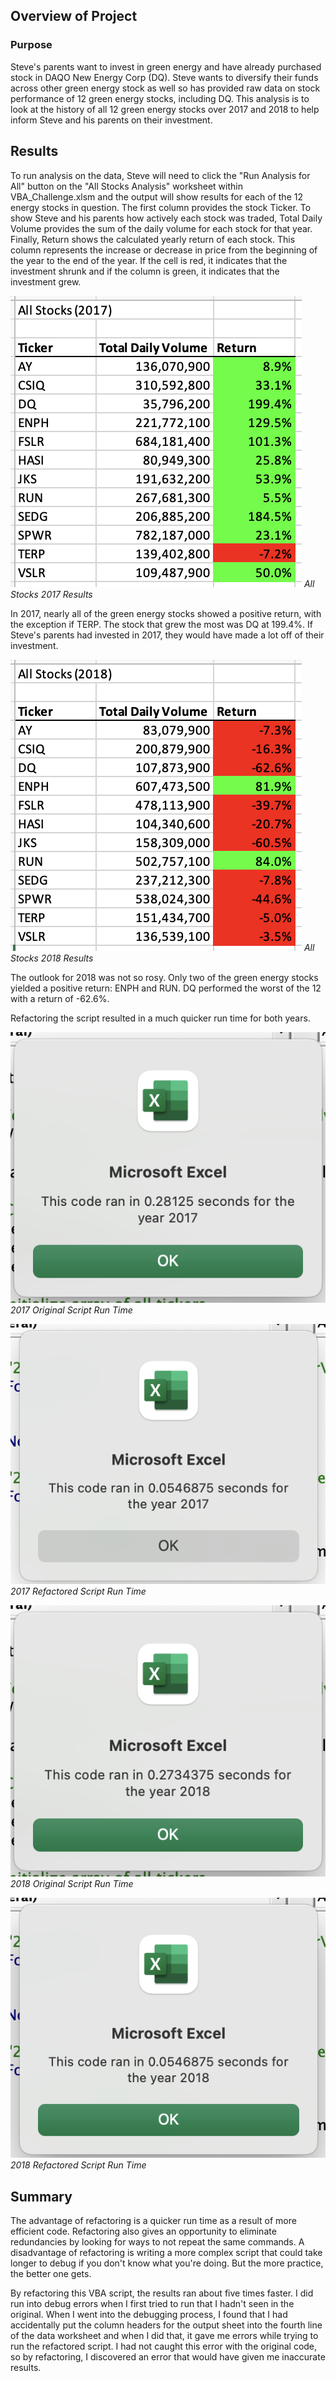 ## Overview of Project

### Purpose
Steve's parents want to invest in green energy and have already purchased stock in DAQO New Energy Corp (DQ). Steve wants to diversify their funds across other green energy stock as well so has provided raw data on stock performance of 12 green energy stocks, including DQ. This analysis is to look at the history of all 12 green energy stocks over 2017 and 2018 to help inform Steve and his parents on their investment.


## Results
To run analysis on the data, Steve will need to click the "Run Analysis for All" button on the "All Stocks Analysis" worksheet within VBA_Challenge.xlsm and the output will show results for each of the 12 energy stocks in question. The first column provides the stock Ticker. To show Steve and his parents how actively each stock was traded, Total Daily Volume provides the sum of the daily volume for each stock for that year. Finally, Return shows the calculated yearly return of each stock. This column represents the increase or decrease in price from the beginning of the year to the end of the year. If the cell is red, it indicates that the investment shrunk and if the column is green, it indicates that the investment grew.

![All Stocks 2017](/Resources/All_Stocks_2017.png)
*All Stocks 2017 Results*

In 2017, nearly all of the green energy stocks showed a positive return, with the exception if TERP. The stock that grew the most was DQ at 199.4%. If Steve's parents had invested in 2017, they would have made a lot off of their investment.

![All Stocks 2018](/Resources/All_Stocks_2018.png)
*All Stocks 2018 Results*

The outlook for 2018 was not so rosy. Only two of the green energy stocks yielded a positive return: ENPH and RUN. DQ performed the worst of the 12 with a return of -62.6%.

Refactoring the script resulted in a much quicker run time for both years.


![Original Script 2017 Run Time](/Resources/Module_No_Refactor_2017.png)
*2017 Original Script Run Time*

![Refactored Script 2017 Run Time](/Resources/VBA_Challenge_2017.png)
*2017 Refactored Script Run Time*


![Original Script 2018 Run Time](/Resources/Module_No_Refactor_2018.png)
*2018 Original Script Run Time*

![Refactored Script 2018 Run Time](/Resources/VBA_Challenge_2018.png)
*2018 Refactored Script Run Time*


## Summary

The advantage of refactoring is a quicker run time as a result of more efficient code. Refactoring also gives an opportunity to eliminate redundancies by looking for ways to not repeat the same commands. A disadvantage of refactoring is writing a more complex script that could take longer to debug if you don't know what you're doing. But the more practice, the better one gets.

By refactoring this VBA script, the results ran about five times faster. I did run into debug errors when I first tried to run that I hadn't seen in the original. When I went into the debugging process, I found that I had accidentally put the column headers for the output sheet into the fourth line of the data worksheet and when I did that, it gave me errors while trying to run the refactored script. I had not caught this error with the original code, so by refactoring, I discovered an error that would have given me inaccurate results. 